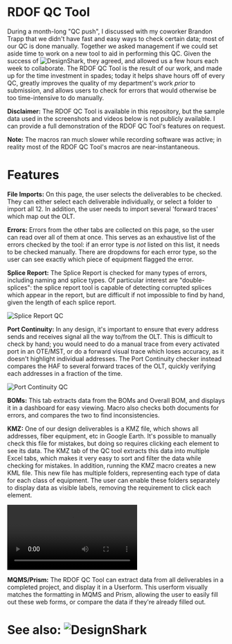 # RDOF QC Tool

During a month-long "QC push", I discussed with my coworker Brandon Trapp that we didn't have fast and easy ways to check certain data; most of our QC is done manually. Together we asked management if we could set aside time to work on a new tool to aid in performing this QC. Given the success of ![DesignShark](https://github.com/AlexMcTeague/DesignShark), they agreed, and allowed us a few hours each week to collaborate. The RDOF QC Tool is the result of our work, and made up for the time investment in spades; today it helps shave hours off of every QC, greatly improves the quality of my department's work _prior_ to submission, and allows users to check for errors that would otherwise be too time-intensive to do manually.

**Disclaimer:** The RDOF QC Tool is available in this repository, but the sample data used in the screenshots and videos below is not publicly available. I can provide a full demonstration of the RDOF QC Tool's features on request.

**Note:** The macros ran much slower while recording software was active; in reality most of the RDOF QC Tool's macros are near-instantaneous.

# Features

**File Imports:** On this page, the user selects the deliverables to be checked. They can either select each deliverable individually, or select a folder to import all 12. In addition, the user needs to import several 'forward traces' which map out the OLT.

**Errors:** Errors from the other tabs are collected on this page, so the user can read over all of them at once. This serves as an exhaustive list of the errors checked by the tool: if an error type is _not_ listed on this list, it needs to be checked manually. There are dropdowns for each error type, so the user can see exactly which piece of equipment flagged the error.

**Splice Report:** The Splice Report is checked for many types of errors, including naming and splice types. Of particular interest are "double-splices": the splice report tool is capable of detecting corrupted splices which appear in the report, but are difficult if not impossible to find by hand, given the length of each splice report.

![Splice Report QC](https://i.imgur.com/A7y0rxN.png)

**Port Continuity:** In any design, it's important to ensure that every address sends and receives signal all the way to/from the OLT. This is difficult to check by hand; you would need to do a manual trace from every activated port in an OTE/MST, or do a forward visual trace which loses accuracy, as it doesn't highlight individual addresses. The Port Continuity checker instead compares the HAF to several forward traces of the OLT, quickly verifying each addresses in a fraction of the time.

![Port Continuity QC](https://i.imgur.com/8Kbu1d0.png)

**BOMs:** This tab extracts data from the BOMs and Overall BOM, and displays it in a dashboard for easy viewing. Macro also checks both documents for errors, and compares the two to find inconsistencies.

**KMZ:** One of our design deliverables is a KMZ file, which shows all addresses, fiber equipment, etc in Google Earth. It's possible to manually check this file for mistakes, but doing so requires clicking each element to see its data. The KMZ tab of the QC tool extracts this data into multiple Excel tabs, which makes it very easy to sort and filter the data while checking for mistakes. In addition, running the KMZ macro creates a new KML file. This new file has multiple folders, representing each type of data for each class of equipment. The user can enable these folders separately to display data as visible labels, removing the requirement to click each element.

![Click to view KMZ demo video](https://i.imgur.com/wxmoIIK.mp4)

**MQMS/Prism:** The RDOF QC Tool can extract data from all deliverables in a completed project, and display it in a Userform. This userform visually matches the formatting in MQMS and Prism, allowing the user to easily fill out these web forms, or compare the data if they're already filled out.

# See also: ![DesignShark](https://github.com/AlexMcTeague/DesignShark)
